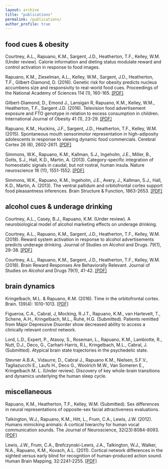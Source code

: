 ```yaml
---
layout: archive
title: "publications"
permalink: /publications/
author_profile: true
---
```


<!-- {% if author.googlescholar %}
  You can also find my articles on <u><a href="{{author.googlescholar}}">my Google Scholar profile</a>.</u>
{% endif %}  -->

<!-- {% include base_path %} -->

<!-- {% for post in site.publications reversed %}
  {% include archive-single.html %}
{% endfor %} -->


## food cues & obesity

Courtney, A.L., Rapuano, K.M., Sargent, J.D., Heatherton, T.F., Kelley, W.M. (Under review). Calorie information and dieting status modulate reward and control activation in response to food images.

Rapuano, K.M., Zieselman, A.L., Kelley, W.M., Sargent, J.D., Heatherton, T.F., Gilbert-Diamond, D. (2016). Genetic risk for obesity predicts nucleus accumbens size and responsivity to real-world food cues. Proceedings of the National Academy of Sciences 114 (1), 160-165. <a class="third" href="#">[[PDF]](https://kristinarapuano.github.io/files/Rapuano_2016_PNAS.pdf)</a> 

Gilbert-Diamond, D., Emond J., Lansigan R, Rapuano, K.M., Kelley, W.M., Heatherton, T.F., Sargent J.D. (2016). Television food advertisement exposure and FTO genotype in relation to excess consumption in children. International Journal of Obesity 41 (1), 23-29. [[PDF]](https://kristinarapuano.github.io/files/GilbertDiamondetal_2017_IJO.pdf)

Rapuano, K.M., Huckins, J.F., Sargent, J.D., Heatherton, T.F., Kelley, W.M. (2015). Spontaneous mouth sensorimotor representation in high-adiposity adolescents in response to viewing dynamic food commercials. Cerebral Cortex 26 (6), 2602-2611. [[PDF]](https://kristinarapuano.github.io/files/Rapuano_2015_CerCor.pdf)

Simmons, W.K., Rapuano, K.M., Kallman, S.J., Ingeholm, J.E., Miller, B., Gotts, S.J., Hall, K.D., Martin, A. (2013). Category-specific integration of homeostatic signals in caudal, but not rostral, human insula. Nature neuroscience 16 (11), 1551-1552. [[PDF]](https://kristinarapuano.github.io/files/simmons_2013_natneuro.pdf)

Simmons, W.K., Rapuano, K.M., Ingeholm, J.E., Avery, J., Kallman, S.J., Hall, K.D., Martin, A. (2013). The ventral pallidum and orbitofrontal cortex support food pleasantness inferences. Brain Structure & Function, 1863-2653. [[PDF]](https://kristinarapuano.github.io/files/Simmons_2014_BrStuctFunc.pdf)


## alcohol cues & underage drinking

Courtney, A.L., Casey, B.J., Rapuano, K.M. (Under review). A neurobiological model of alcohol marketing effects on underage drinking.

Courtney, A.L., Rapuano, K.M., Sargent, J.D., Heatherton, T.F., Kelley, W.M. (2018). Reward system activation in response to alcohol advertisements predicts underage drinking. Journal of Studies on Alcohol and Drugs. 79(1), 29-38. [[PDF]](https://kristinarapuano.github.io/files/CourtneyRapuano_2018a_JSAD.pdf)

Courtney, A.L., Rapuano, K.M., Sargent, J.D., Heatherton, T.F., Kelley, W.M. (2018). Brain Reward Responses Are Behaviorally Relevant. Journal of Studies on Alcohol and Drugs 79(1), 41-42. [[PDF]](https://kristinarapuano.github.io/files/CourtneyRapuano_2018b_JSAD.pdf)


## brain dynamics

Kringelbach, M.L. & Rapuano, K.M. (2016). Time in the orbitofrontal cortex. Brain. 139(4): 1010-1013. [[PDF]](https://kristinarapuano.github.io/files/BrainCommentary.pdf)

Figueroa, C.A., Cabral, J, Mocking, R.J.T., Rapuano, K.M., van Hartevelt, T., Schene, A.H., Kringelbach, M.L., Ruhé, H.G. (Submitted). Patients remitted from Major Depressive Disorder show decreased ability to access a clinically relevant control network.

Lord, L.D., Expert, P., Atasoy, S., Roseman, L., Rapuano, K.M., Lambiotte, R., Nutt, D.J., Deco, G., Carhart-Harris, R.L, Kringelbach, M.L., Cabral, J. (Submitted). Atypical brain state trajectories in the psychedelic state. 

Stevner A.B.A., Vidaurre, D., Cabral J., Rapuano K.M., Nielsen, S.F.V., Tagliazucchi E., Laufs H., Deco G., Woolrich M.W., Van Someren E., Kringelbach M. L. (Under review). Discovery of key whole-brain transitions and dynamics underlying the human sleep cycle.


## miscellaneous

Rapuano, K.M., Heatherton, T.F., Kelley, W.M. (Submitted). Sex differences in neural representations of opposite-sex facial attractiveness evaluations.

Talkington, W.J., Rapuano, K.M., Hitt, L., Frum, C.A., Lewis, J.W. (2012). Humans mimicking animals: A cortical hierarchy for human vocal communication sounds. The Journal of Neuroscience, 32(23):8084-8093. [[PDF]](https://kristinarapuano.github.io/files/Talkington_2012_JNeuro.pdf)

Lewis, J.W., Frum, C.A., Brefczynski-Lewis, J.A., Talkington, W.J., Walker, N.A., Rapuano, K.M., Kovach, A.L. (2011). Cortical network differences in the sighted versus early blind for recognition of human-produced action sound. Human Brain Mapping, 32:2241-2255. [[PDF]](https://kristinarapuano.github.io/files/Lewis_et_al-2011-Human_Brain_Mapping.pdf)
